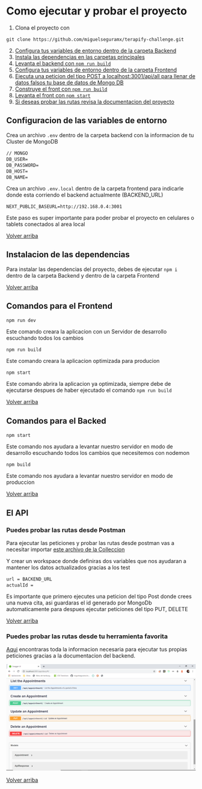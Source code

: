 
# **Como ejecutar y probar el proyecto**

1. Clona el proyecto con 
  ```
  git clone https://github.com/miguelseguramx/terapify-challenge.git
  ```
2. [Configura tus variables de entorno dentro de la carpeta Backend](#configuracion-de-las-variables-de-entorno)
3. [Instala las dependencias en las carpetas principales](#instalacion-de-las-dependencias)
4. [Levanta el backend con `npm run build`](#comandos-para-el-backed')
5. [Configura tus variables de entorno dentro de la carpeta Frontend](#configuracion-de-las-variables-de-entorno)
6. [Ejecuta una peticion del tipo POST a localhost:3001/api/all para llenar de datos falsos tu base de datos de Mongo DB](#el-api)
7. [Construye el front con `npm run build`](#comandos-para-el-frontend)
8. [Levanta el front con `npm start`](#comandos-para-el-frontend)
9. [Si deseas probar las rutas revisa la documentacion del proyecto](#puedes-probar-las-rutas-desde-tu-herramienta-favorita)


## **Configuracion de las variables de entorno**

Crea un archivo `.env` dentro de la carpeta backend con la informacion de tu Cluster de MongoDB

```
// MONGO
DB_USER=
DB_PASSWORD=
DB_HOST=
DB_NAME=
```

Crea un archivo `.env.local` dentro de la carpeta frontend para indicarle donde esta corriendo el backend actualmente (BACKEND_URL)

```
NEXT_PUBLIC_BASEURL=http://192.168.0.4:3001 
```

Este paso es super importante para poder probar el proyecto en celulares o tablets conectados al area local

[Volver arriba](#como-ejecutar-y-probar-el-proyecto)
## **Instalacion de las dependencias**

Para instalar las dependencias del proyecto, debes de ejecutar `npm i ` dentro de la carpeta Backend y dentro de la carpeta Frontend

[Volver arriba](#como-ejecutar-y-probar-el-proyecto)
## **Comandos para el Frontend**

```
npm run dev
```

Este comando creara la aplicacion con un Servidor de desarrollo escuchando todos los cambios

```
npm run build
```

Este comando creara la aplicacion optimizada para producion

```
npm start
```
Este comando abrira la aplicacion ya optimizada, siempre debe de ejecutarse despues de haber ejecutado el comando `npm run build`

[Volver arriba](#como-ejecutar-y-probar-el-proyecto)
## **Comandos para el Backed**

```
npm start
```

Este comando nos ayudara a levantar nuestro servidor en modo de desarrollo escuchando todos los cambios que necesitemos con nodemon

```
npm build
```

Este comando nos ayudara a levantar nuestro servidor en modo de produccion

[Volver arriba](#como-ejecutar-y-probar-el-proyecto)

## **El API**

### **Puedes probar las rutas desde Postman**

Para ejecutar las peticiones y probar las rutas desde postman vas a necesitar importar [este archivo de la Colleccion](https://www.postman.com/collections/2955227a0cb33edf6525)

Y crear un workspace donde definiras dos variables que nos ayudaran a mantener los datos actualizados gracias a los test

```
url = BACKEND_URL
actualId = 
```

Es importante que primero ejecutes una peticion del tipo Post donde crees una nueva cita,
asi guardaras el id generado por MongoDb automaticamente para despues ejecutar peticiones del tipo PUT, DELETE 

[Volver arriba](#como-ejecutar-y-probar-el-proyecto)

### **Puedes probar las rutas desde tu herramienta favorita**

[Aqui](https://terapify-challenge.herokuapp.com/api/docs/) encontraras toda la informacion necesaria para ejecutar tus propias peticiones gracias a la documentacion del backend.

![Asi luce la documentacion del backend](/sample.png "Muestra de la documentacion del backedn")

[Volver arriba](#como-ejecutar-y-probar-el-proyecto)
